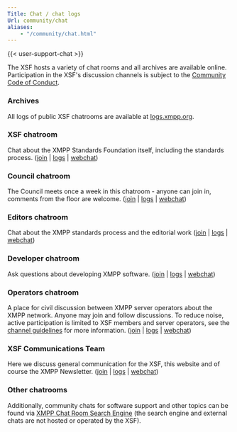 ```yaml
---
Title: Chat / chat logs
Url: community/chat
aliases:
    - "/community/chat.html"
---
```


{{< user-support-chat >}}

The XSF hosts a variety of chat rooms and all archives are available online. Participation in the XSF's discussion channels is subject to the [Community Code of Conduct](https://xmpp.org/extensions/xep-0458.html).

### Archives

All logs of public XSF chatrooms are available at [logs.xmpp.org](https://logs.xmpp.org/).

### XSF chatroom
Chat about the XMPP Standards Foundation itself, including the standards process. ([join](xmpp:xsf@muc.xmpp.org?join) | [logs](https://logs.xmpp.org/xsf/) | [webchat](https://xmpp.org/chat?xsf))

### Council chatroom
The Council meets once a week in this chatroom - anyone can join in, comments from the floor are welcome. ([join](xmpp:council@muc.xmpp.org?join) |
[logs](https://logs.xmpp.org/council/) | [webchat](https://xmpp.org/chat?council))

### Editors chatroom
Chat about the XMPP standards process and the editorial work ([join](xmpp:editor@muc.xmpp.org?join) | [logs](https://logs.xmpp.org/editor/) | [webchat](https://xmpp.org/chat?editor))

### Developer chatroom
Ask questions about developing XMPP software. ([join](xmpp:jdev@muc.xmpp.org?join) | [logs](https://logs.xmpp.org/jdev/) | [webchat](https://xmpp.org/chat?jdev))

### Operators chatroom
A place for civil discussion between XMPP server operators about the XMPP network. Anyone may join and follow discussions. To reduce noise, active participation is limited to XSF members and server operators, see the [channel guidelines](/community/channels/operators/) for more information. ([join](xmpp:operators@muc.xmpp.org?join) | [logs](https://logs.xmpp.org/operators/) | [webchat](https://xmpp.org/chat?operators))

### XSF Communications Team
Here we discuss general communication for the XSF, this website and of course the XMPP Newsletter.
([join](xmpp:commteam@muc.xmpp.org?join) | [logs](https://logs.xmpp.org/commteam/) | [webchat](https://xmpp.org/chat?commteam))

### Other chatrooms
Additionally, community chats for software support and other topics can be found via [XMPP Chat Room Search Engine](https://search.jabber.network/rooms/1) (the search engine and external chats are not hosted or operated by the XSF).
